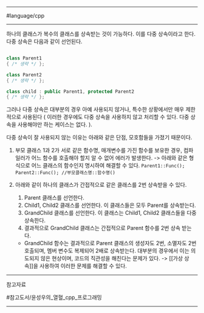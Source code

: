 
---

#language/cpp

---

하나의 클래스가 복수의 클래스를 상속받는 것이 가능하다. 이를 다중 상속이라고 한다.
다중 상속은 다음과 같이 선언된다.

```cpp

class Parent1
{ /* 생략 */ };

class Parent2
{ /* 생략 */ };

class child : public Parent1, protected Parent2
{ /* 생략 */ };


```

그러나 다중 상속은 대부분의 경우 아예 사용되지 않거나, 특수한 상황에서만 매우 제한적으로 사용된다 ( 이러한 경우에도 다중 상속을 사용하지 않고 처리할 수 있다. 다중 상속을 사용해야만 하는 케이스는 없다. ).

다중 상속이 잘 사용되지 않는 이유는 아래와 같은 단점, 모호함들을 가졌기 때문이다.

1. 부모 클래스 1과 2가 서로 같은 함수명, 매개변수를 가진 함수를 보유한 경우, 컴파일러가 어느 함수를 호출해야 할지 알 수 없어 에러가 발생한다.
	-> 아래와 같은 형식으로 어느 클래스의 함수인지 명시하여 해결할 수 있다.
	`Parent1::Func(); Parent2::Func(); //부모클래스명::함수명()`

2. 아래와 같이 하나의 클래스가 간접적으로 같은 클래스를 2번 상속받을 수 있다.
	1. Parent 클래스를 선언한다.
	2. Child1, Child2 클래스를 선언한다. 이 클래스들은 모두 Parent를 상속받는다.
	3. GrandChild 클래스를 선언한다. 이 클래스는 Child1, Child2 클래스들을 다중 상속한다.
	4. 결과적으로 GrandChild 클래스는 간접적으로 Parent 함수를 2번 상속 받는다.
	- GrandChild 함수는 결과적으로 Parent 클래스의 생성자도 2번, 소멸자도 2번 호출되며, 멤버 변수도 복제되어 2배로 상속받는다. 대부분의 경우에서 이는 의도되지 않은 현상이며, 코드의 직관성을 해친다는 문제가 있다.
	-> [[가상 상속]]을 사용하여 이러한 문제를 해결할 수 있다.

---

참고자료

#참고도서/윤성우의_열혈_cpp_프로그래밍

---